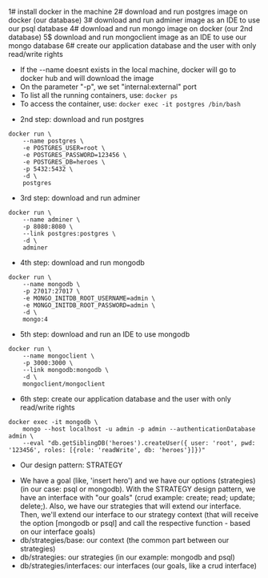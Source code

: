 1# install docker in the machine
2# download and run postgres image on docker (our database)
3# download and run adminer image as an IDE to use our psql database
4# download and run mongo image on docker (our 2nd database)
5$ download and run mongoclient image as an IDE to use our mongo database
6# create our application database and the user with only read/write rights 

* If the --name doesnt exists in the local machine, docker will go to docker hub and will download the image
* On the parameter "-p", we set "internal:external" port
* To list all the running containers, use: `docker ps`
* To access the container, use: `docker exec -it postgres /bin/bash`

- 2nd step: download and run postgres
```
docker run \
    --name postgres \
    -e POSTGRES_USER=root \
    -e POSTGRES_PASSWORD=123456 \
    -e POSTGRES_DB=heroes \
    -p 5432:5432 \
    -d \
    postgres  
```

- 3rd step: download and run adminer
```
docker run \
    --name adminer \
    -p 8080:8080 \
    --link postgres:postgres \
    -d \
    adminer
```

- 4th step: download and run mongodb
```
docker run \
    --name mongodb \
    -p 27017:27017 \
    -e MONGO_INITDB_ROOT_USERNAME=admin \
    -e MONGO_INITDB_ROOT_PASSWORD=admin \
    -d \
    mongo:4
```

- 5th step: download and run an IDE to use mongodb
```
docker run \
    --name mongoclient \
    -p 3000:3000 \
    --link mongodb:mongodb \
    -d \
    mongoclient/mongoclient
```

- 6th step: create our application database and the user with only read/write rights 
```
docker exec -it mongodb \
    mongo --host localhost -u admin -p admin --authenticationDatabase admin \
    --eval "db.getSiblingDB('heroes').createUser({ user: 'root', pwd: '123456', roles: [{role: 'readWrite', db: 'heroes'}]})"
```

* Our design pattern: STRATEGY
- We have a goal (like, 'insert hero') and we have our options (strategies) (in our case: psql or mongodb). With the STRATEGY design pattern, we have an interface with "our goals" (crud example: create; read; update; delete;). Also, we have our strategies that will extend our interface. Then, we'll extend our interface to our strategy context (that will receive the option [mongodb or psql] and call the respective function - based on our interface goals)
- db/strategies/base: our context (the common part between our strategies)
- db/strategies: our strategies (in our example: mongodb and psql)
- db/strategies/interfaces: our interfaces (our goals, like a crud interface)